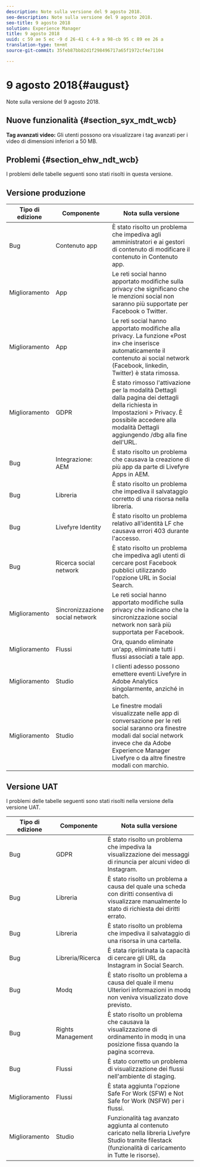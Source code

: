 ```yaml
---
description: Note sulla versione del 9 agosto 2018.
seo-description: Note sulla versione del 9 agosto 2018.
seo-title: 9 agosto 2018
solution: Experience Manager
title: 9 agosto 2018
uuid: c 59 ae 5 ec -9 d 26-41 c 4-9 a 98-cb 95 c 89 ee 26 a
translation-type: tm+mt
source-git-commit: 35feb87bb82d1f298496717a65f1972cf4e71104

---
```



# 9 agosto 2018{#august}

Note sulla versione del 9 agosto 2018.

## Nuove funzionalità {#section_syx_mdt_wcb}

**Tag avanzati video:** Gli utenti possono ora visualizzare i tag avanzati per i video di dimensioni inferiori a 50 MB.

## Problemi {#section_ehw_ndt_wcb}

I problemi delle tabelle seguenti sono stati risolti in questa versione.

## Versione produzione

| **Tipo di edizione** | **Componente** | **Nota sulla versione** |
|---|---|---|
| Bug | Contenuto app | È stato risolto un problema che impediva agli amministratori e ai gestori di contenuto di modificare il contenuto in Contenuto app. |
| Miglioramento | App | Le reti social hanno apportato modifiche sulla privacy che significano che le menzioni social non saranno più supportate per Facebook o Twitter. |
| Miglioramento | App | Le reti social hanno apportato modifiche alla privacy. La funzione «Post in» che inserisce automaticamente il contenuto ai social network (Facebook, linkedin, Twitter) è stata rimossa. |
| Miglioramento | GDPR | È stato rimosso l'attivazione per la modalità Dettagli dalla pagina dei dettagli della richiesta in Impostazioni > Privacy. È possibile accedere alla modalità Dettagli aggiungendo /dbg alla fine dell'URL. |
| Bug | Integrazione: AEM | È stato risolto un problema che causava la creazione di più app da parte di Livefyre Apps in AEM. |
| Bug | Libreria | È stato risolto un problema che impediva il salvataggio corretto di una risorsa nella libreria. |
| Bug | Livefyre Identity | È stato risolto un problema relativo all'identità LF che causava errori 403 durante l'accesso. |
| Bug | Ricerca social network | È stato risolto un problema che impediva agli utenti di cercare post Facebook pubblici utilizzando l'opzione URL in Social Search. |
| Miglioramento | Sincronizzazione social network | Le reti social hanno apportato modifiche sulla privacy che indicano che la sincronizzazione social network non sarà più supportata per Facebook. |
| Miglioramento | Flussi | Ora, quando eliminate un'app, eliminate tutti i flussi associati a tale app. |
| Miglioramento | Studio | I clienti adesso possono emettere eventi Livefyre in Adobe Analytics singolarmente, anziché in batch. |
| Miglioramento | Studio | Le finestre modali visualizzate nelle app di conversazione per le reti social saranno ora finestre modali dal social network invece che da Adobe Experience Manager Livefyre o da altre finestre modali con marchio. |

## Versione UAT

I problemi delle tabelle seguenti sono stati risolti nella versione della versione UAT.

| **Tipo di edizione** | **Componente** | **Nota sulla versione** |
|---|---|---|
| Bug | GDPR | È stato risolto un problema che impediva la visualizzazione dei messaggi di rinuncia per alcuni video di Instagram. |
| Bug | Libreria | È stato risolto un problema a causa del quale una scheda con diritti consentiva di visualizzare manualmente lo stato di richiesta dei diritti errato. |
| Bug | Libreria | È stato risolto un problema che impediva il salvataggio di una risorsa in una cartella. |
| Bug | Libreria/Ricerca | È stata ripristinata la capacità di cercare gli URL da Instagram in Social Search. |
| Bug | Modq | È stato risolto un problema a causa del quale il menu Ulteriori informazioni in modq non veniva visualizzato dove previsto. |
| Bug | Rights Management | È stato risolto un problema che causava la visualizzazione di ordinamento in modq in una posizione fissa quando la pagina scorreva. |
| Bug | Flussi | È stato corretto un problema di visualizzazione dei flussi nell'ambiente di staging. |
| Miglioramento | Flussi | È stata aggiunta l'opzione Safe For Work (SFW) e Not Safe for Work (NSFW) per i flussi. |
| Miglioramento | Studio | Funzionalità tag avanzato aggiunta al contenuto caricato nella libreria Livefyre Studio tramite filestack (funzionalità di caricamento in Tutte le risorse). |

